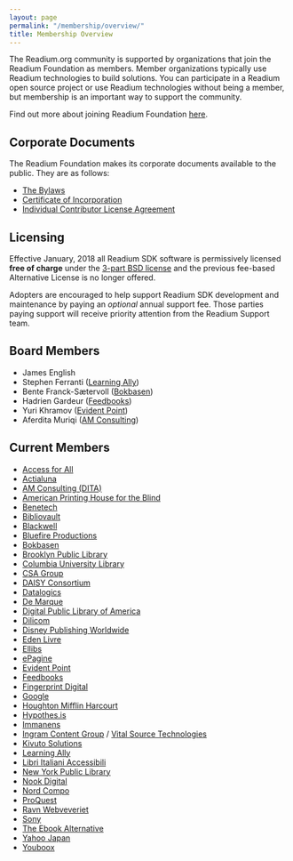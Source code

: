 ```yaml
---
layout: page
permalink: "/membership/overview/"
title: Membership Overview
---
```

The Readium.org community is supported by organizations that join the Readium Foundation as members. Member organizations typically use Readium technologies to build solutions. You can participate in a Readium open source project or use Readium technologies without being a member, but membership is an important way to support the community.

Find out more about joining Readium Foundation [here](http://readium.org/membership/join/).

## Corporate Documents

The Readium Foundation makes its corporate documents available to the public. They are as follows:

- [The Bylaws](/membership/org-docs/readium-foundation-bylaws)
- [Certificate of Incorporation](../../documents/READIUM-FOUNDATION-CERTIFICATE-OF-INCORPORATION.pdf)
- [Individual Contributor License Agreement](../../documents/Individual%20Contributor%20License%20Agreement.pdf)


## Licensing

Effective January, 2018 all Readium SDK software is permissively licensed **free of charge** under the [3-part BSD license](https://github.com/readium/readium.github.io/blob/master/license.txt) and the previous fee-based Alternative License is no longer offered. 

Adopters are encouraged to help support Readium SDK development and maintenance by paying an _optional_ annual support fee. Those parties paying support will receive priority attention from the Readium Support team.

## Board Members

- James English
- Stephen Ferranti ([Learning Ally](https://learningally.org/))
- Bente Franck-Sætervoll ([Bokbasen](https://www.bokbasen.no/))
- Hadrien Gardeur ([Feedbooks](http://www.feedbooks.com))
- Yuri Khramov ([Evident Point](http://www.evidentpoint.com/))
- Aferdita Muriqi ([AM Consulting](mailto:aferdita.muriqi@gmail.com))

## Current Members

- [Access for All](https://www.access-for-all.ch/ch/)
- [Actialuna](https://www.actialuna.com/)
- [AM Consulting (DITA)](mailto:aferdita.muriqi@gmail.com)
- [American Printing House for the Blind](https://www.aph.org/)
- [Benetech](https://benetech.org/)
- [Bibliovault](https://www.bibliovault.org)
- [Blackwell](https://blackwells.co.uk/)
- [Bluefire Productions](http://www.bluefirereader.com/)
- [Bokbasen](https://www.bokbasen.no/)
- [Brooklyn Public Library](https://www.bklynlibrary.org/)
- [Columbia University Library](https://library.columbia.edu/)
- [CSA Group](https://www.csagroup.org/)
- [DAISY Consortium](http://www.daisy.org/home)
- [Datalogics](https://www.datalogics.com/)
- [De Marque](https://www.demarque.com/)
- [Digital Public Library of America](https://dp.la/)
- [Dilicom](http://www.dilicom.net)
- [Disney Publishing Worldwide](https://books.disney.com/)
- [Eden Livre](https://www.edenlivres.fr/)
- [Ellibs](https://www.edenlivres.fr/)
- [ePagine](https://www.epagine.fr/)
- [Evident Point](http://www.evidentpoint.com/)
- [Feedbooks](http://www.feedbooks.com)
- [Fingerprint Digital](http://www.fingerprintplay.com/)
- [Google](https://www.google.org/)
- [Houghton Mifflin Harcourt](https://www.hmhco.com/)
- [Hypothes.is](https://web.hypothes.is/)
- [Immanens](http://www.immanens.com/)
- [Ingram Content Group](https://www.ingramcontent.com/) / [Vital Source Technologies](https://www.vitalsource.com/)
- [Kivuto Solutions](https://kivuto.com/)
- [Learning Ally](https://learningally.org/)
- [Libri Italiani Accessibili](https://catalogo.fondazionelia.org/)
- [New York Public Library](https://www.nypl.org/)
- [Nook Digital](http://www.barnesandnobleinc.com/)
- [Nord Compo](http://www.nordcompo.com/)
- [ProQuest](https://www.proquest.com/)
- [Ravn Webveveriet](https://www.ravn.no/)
- [Sony](https://www.sony.net/)
- [The Ebook Alternative](https://www.tea-ebook.com/)
- [Yahoo Japan](https://about.yahoo.co.jp/info/en/)
- [Youboox](https://youboox.fr/)
